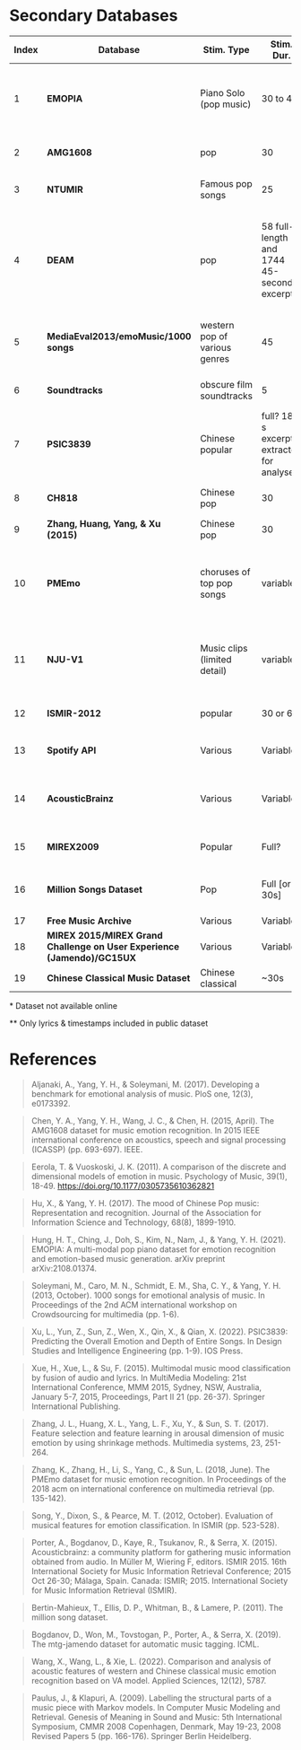 # Secondary Databases
|Index|Database|Stim. Type|Stim. Dur.|Stim. N|Feature N.|Ppt. N|Ppt. Expertise|Ppt. Origin|Ppt. Sampling|Ppt. Task|Feature Source|Feature Categories|Citation
|-|-|-|-|-|-|-|-|-|-|-|-|-|-|
1|**EMOPIA**|Piano Solo (pop music)|30 to 40|387|24 (average of 20 MFCC + note length, velocity, beat note density, key)|4 total, 1 per song (annotators, not ppts)|not specified|not specified|presumably researchers|classify|MIDI Toolbox|Rhythm, Harmony, Timbre|[Hung et al. (2021)](https://annahung31.github.io/EMOPIA/)
2|**AMG1608**|pop|30|1608 |72|643 MTurk, 22 Taiwan subjects|no restrictions|MTurk|crowdsource|rate|MIRToolbox, YAAFE|Timbre, form|[Chen et al. (2015)](http://amg1608.blogspot.com/2015/02/the-amg1608-dataset-for-music-emotion.html)
3|**NTUMIR**|Famous pop songs|25|60|46|99 (40 annotations per clip)|no restrictions|campus|convenience|rate|MIRToolbox, Sound Description Toolbox, MA Toolbox|Melody/harmony, spectral, temporal, rhythmic, lyrics|Yang et al. (2011)* 
4|**DEAM**|pop|58 full-length and 1744 45-second excerpts|1802|261|Total n not specified. Minimum annotations per piece: 2013-14: 10; 2015: 5 MTurk workers|no restrictions|2013-14: MTurk; 2015: MTurk and Lab workers|crowdsourcing, convenience|rate|OpenSMILE|Pitch, Timbre, Voice, Dynamic. Many MFCC features|[Aljanaki et al. (2017)](https://cvml.unige.ch/databases/DEAM/)
5|**MediaEval2013/emoMusic/1000 songs**|western pop of various genres|45|744|6670|min. 10 per clip [(100 qualified workers in final HIT)](https://ibug.doc.ic.ac.uk/media/uploads/documents/cmm13-soleymani.pdf)|Nonexperts (Mturk) + experts|MTurk|Crowdsourcing, presumed convenience for experts|rate|OpenSMILE|Melodic, Timbre, Voice, Dynamic. Many MFCC features|[Soleymani et al. (2013)](https://cvml.unige.ch/databases/emoMusic/)
6|**Soundtracks**|obscure film soundtracks|5|110|none?|116 university students|nonmusicians|campus|convenience|rate, classify|NA|NA|[Eerola & Vuoskoski (2011)](https://osf.io/p6vkg/wiki/home/)
7|**PSIC3839**|Chinese popular|full? 180 s excerpts extracted for analyses|3839|ns. About 10 feature categories. Unclear dimensionaltiy|87|no restrictions|campus|convenience|rate|Librosa|Melodic, Timbre, Harmony, Rhythm|[Liang et al. (2022)](https://github.com/xl2218066/PSIC3839)
8|**CH818**|Chinese pop|30|818|15|3|experts|China|convenience|rate|MIRToolbox, PsySound, ChromaToolbox,Tempogram Toolbox|Dynamic, Melodic, Rhythm, Timbre, Harmony|Hu & Yang (2017)
9|**Zhang, Huang, Yang, & Xu (2015)**|Chinese pop|30|171|84 (dimensionality)|10|Nonexperts|not specified|not specified|classify|MAToolbox, MIRToolbox, Coversongs|Dynamics, Timbre, Rhythm|Zhang et al. 2015
10|**PMEmo**|choruses of top pop songs|variable|794|65 (260 dims)|457|366 Chinese university students (44 music majors); 47 English speakers|campus|convenience|rate|ComParE 2013 baseline feature set|Dynamic, Timbre, Melodic (tabulated as energy-related, spectral, voicing related)|[Zhang et al. (2018)](https://github.com/HuiZhangDB/PMEmo?tab=readme-ov-file)
11|**NJU-V1**|Music clips (limited detail)|variable|777|Lyric (BoW; 50 dims before filtering), MFCC, spectral contrast, chromagram|NA (lastfm tags)|NA|LastFM|crowdsource (webscraping)|NA|NA|Lyric, Timbre, Harmony|[Xue et al. (2015)](https://cs.nju.edu.cn/sufeng/data/musicmood.htm)
12|**ISMIR-2012**|popular|30 or 60|2904|54 (means + sds)|NA (lastfm tags)|NA|LastFM|crowdsource (webscraping)|NA|MIRToolbox|Dynamics, Rhythm, Timbre (they call this Spectral), Harmony|[Song et al. 2012](http://yadingsong.blogspot.com/2015/03/popular-music-emotion-dataset-ismir2012.html)**|
13|**Spotify API**|Various|Variable|>35,000,000 (5192 used in @alvarez)|12|NA|NA|NA|NA|NA|EchoNest|Dynamic,Rhythm,High-level, Harmony, *duration*|
14|**AcousticBrainz**|Various|Variable|7,564,215 unique (60,000 used in @alvarez)|From Essentia (discuss)|NA (lastfm tags)|NA|LastFM|crowdsource (webscraping)|NA|Essentia|Dynamic, Melodic, Rhythm, Timbre, Harmony|Porter et al. (2015)
15|**MIREX2009**|Popular|Full?|297|3 (onset, offset, label)|NA|NA|NA|NA|NA|Paulus & Klapuri (2009)|Form|Paulus & Klapuri (2009)
16|**Million Songs Dataset**|Pop|Full [or 30s]|1,000,000 (also subset of 10,000)|55 per song|none|NA|NA|NA|NA|EchoNest|Dynamic,Rhythm,High-level, Harmony|Bertin-Mahieux et al. (2011)|NA|NA|NA
17|**Free Music Archive**|Various|Variable|>100,000|NA|NA|NA|NA|NA|NA|NA|NA|NA
18|**MIREX 2015/MIREX Grand Challenge on User Experience (Jamendo)/GC15UX**|Various|Variable|10,000|24 metadata features listed|NA|NA|NA|NA|NA|Metadata|High-level, timbre? (genre, instrument, mood theme) |Bogdanov et al. (2019)
19|**Chinese Classical Music Dataset**|Chinese classical|~30s|500|557|20|audio technology|Chinese bg|Volunteer|Rate|Essentia, MIRToolbox|Timbre, Dynamic, Rhythm, High-level|Wang et al. (2022)

\* Dataset not available online

\** Only lyrics & timestamps included in public dataset 

# References

> Aljanaki, A., Yang, Y. H., & Soleymani, M. (2017). Developing a benchmark for emotional analysis of music. PloS one, 12(3), e0173392.

> Chen, Y. A., Yang, Y. H., Wang, J. C., & Chen, H. (2015, April). The AMG1608 dataset for music emotion recognition. In 2015 IEEE international conference on acoustics, speech and signal processing (ICASSP) (pp. 693-697). IEEE.

> Eerola, T. & Vuoskoski, J. K. (2011). A comparison of the discrete and dimensional models of emotion in music. Psychology of Music, 39(1), 18-49. https://doi.org/10.1177/0305735610362821

> Hu, X., & Yang, Y. H. (2017). The mood of Chinese Pop music: Representation and recognition. Journal of the Association for Information Science and Technology, 68(8), 1899-1910.

> Hung, H. T., Ching, J., Doh, S., Kim, N., Nam, J., & Yang, Y. H. (2021). EMOPIA: A multi-modal pop piano dataset for emotion recognition and emotion-based music generation. arXiv preprint arXiv:2108.01374.

> Soleymani, M., Caro, M. N., Schmidt, E. M., Sha, C. Y., & Yang, Y. H. (2013, October). 1000 songs for emotional analysis of music. In Proceedings of the 2nd ACM international workshop on Crowdsourcing for multimedia (pp. 1-6).

> Xu, L., Yun, Z., Sun, Z., Wen, X., Qin, X., & Qian, X. (2022). PSIC3839: Predicting the Overall Emotion and Depth of Entire Songs. In Design Studies and Intelligence Engineering (pp. 1-9). IOS Press.

> Xue, H., Xue, L., & Su, F. (2015). Multimodal music mood classification by fusion of audio and lyrics. In MultiMedia Modeling: 21st International Conference, MMM 2015, Sydney, NSW, Australia, January 5-7, 2015, Proceedings, Part II 21 (pp. 26-37). Springer International Publishing.

> Zhang, J. L., Huang, X. L., Yang, L. F., Xu, Y., & Sun, S. T. (2017). Feature selection and feature learning in arousal dimension of music emotion by using shrinkage methods. Multimedia systems, 23, 251-264.

> Zhang, K., Zhang, H., Li, S., Yang, C., & Sun, L. (2018, June). The PMEmo dataset for music emotion recognition. In Proceedings of the 2018 acm on international conference on multimedia retrieval (pp. 135-142).

> Song, Y., Dixon, S., & Pearce, M. T. (2012, October). Evaluation of musical features for emotion classification. In ISMIR (pp. 523-528).

> Porter, A., Bogdanov, D., Kaye, R., Tsukanov, R., & Serra, X. (2015). Acousticbrainz: a community platform for gathering music information obtained from audio. In Müller M, Wiering F, editors. ISMIR 2015. 16th International Society for Music Information Retrieval Conference; 2015 Oct 26-30; Málaga, Spain. Canada: ISMIR; 2015. International Society for Music Information Retrieval (ISMIR).

> Bertin-Mahieux, T., Ellis, D. P., Whitman, B., & Lamere, P. (2011). The million song dataset.

> Bogdanov, D., Won, M., Tovstogan, P., Porter, A., & Serra, X. (2019). The mtg-jamendo dataset for automatic music tagging. ICML.

>  Wang, X., Wang, L., & Xie, L. (2022). Comparison and analysis of acoustic features of western and Chinese classical music emotion recognition based on VA model. Applied Sciences, 12(12), 5787.

> Paulus, J., & Klapuri, A. (2009). Labelling the structural parts of a music piece with Markov models. In Computer Music Modeling and Retrieval. Genesis of Meaning in Sound and Music: 5th International Symposium, CMMR 2008 Copenhagen, Denmark, May 19-23, 2008 Revised Papers 5 (pp. 166-176). Springer Berlin Heidelberg.

[comment]: # (|)